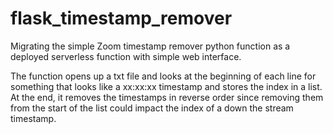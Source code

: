 # flask_timestamp_remover
Migrating the simple Zoom timestamp remover python function as a deployed serverless function with simple web interface.

The function opens up a txt file and looks at the beginning of each line for something that looks like a xx:xx:xx timestamp and stores the index in a list. At the end, it removes the timestamps in reverse order since removing them from the start of the list could impact the index of a down the stream timestamp.
